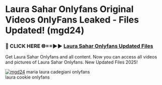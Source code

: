 # Laura Sahar Onlyfans Original Videos 0nlyFans Leaked - Files Updated! (mgd24)

<h3>🔴 CLICK HERE 🌐==►► <a href="https://tinyurl.com/2jnfzry5" rel="nofollow">Laura Sahar Onlyfans Updated Files</a></h3>

Get Laura Sahar Onlyfans and all content. Now you can access all videos and pictures of Laura Sahar Onlyfans. New Updated Files 2025!

[![mgd24](https://i.imgur.com/GyGTBgg.gif)](https://tinyurl.com/2jnfzry5)
maria laura cadegiani onlyfans<br>
laura cookie onlyfans